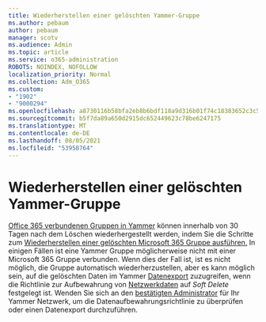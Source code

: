 ```yaml
---
title: Wiederherstellen einer gelöschten Yammer-Gruppe
ms.author: pebaum
author: pebaum
manager: scotv
ms.audience: Admin
ms.topic: article
ms.service: o365-administration
ROBOTS: NOINDEX, NOFOLLOW
localization_priority: Normal
ms.collection: Adm_O365
ms.custom:
- "1902"
- "9000294"
ms.openlocfilehash: a8730116b58bfa2eb8b6bdf118a9d316b01f74c18383652c3c58bda5be15a7b4
ms.sourcegitcommit: b5f7da89a650d2915dc652449623c78be6247175
ms.translationtype: MT
ms.contentlocale: de-DE
ms.lasthandoff: 08/05/2021
ms.locfileid: "53958764"
---
```

# <a name="restore-a-deleted-yammer-group"></a>Wiederherstellen einer gelöschten Yammer-Gruppe

[Office 365 verbundenen Gruppen in Yammer](https://docs.microsoft.com/yammer/manage-yammer-groups/yammer-and-office-365-groups) können innerhalb von 30 Tagen nach dem Löschen wiederhergestellt werden, indem Sie die Schritte zum [Wiederherstellen einer gelöschten Microsoft 365 Gruppe ausführen.](https://docs.microsoft.com/microsoft-365/admin/create-groups/restore-deleted-group)
In einigen Fällen ist eine Yammer Gruppe möglicherweise nicht mit einer Microsoft 365 Gruppe verbunden. Wenn dies der Fall ist, ist es nicht möglich, die Gruppe automatisch wiederherzustellen, aber es kann möglich sein, auf die gelöschten Daten im Yammer [Datenexport](https://docs.microsoft.com/yammer/manage-security-and-compliance/export-yammer-enterprise-data) zuzugreifen, wenn die Richtlinie zur Aufbewahrung von [Netzwerkdaten](https://docs.microsoft.com/yammer/manage-security-and-compliance/manage-data-compliance) auf *Soft Delete* festgelegt ist. Wenden Sie sich an den [bestätigten Administrator](https://docs.microsoft.com/yammer/manage-yammer-users/manage-yammer-admins) für Ihr Yammer Netzwerk, um die Datenaufbewahrungsrichtlinie zu überprüfen oder einen Datenexport durchzuführen.
